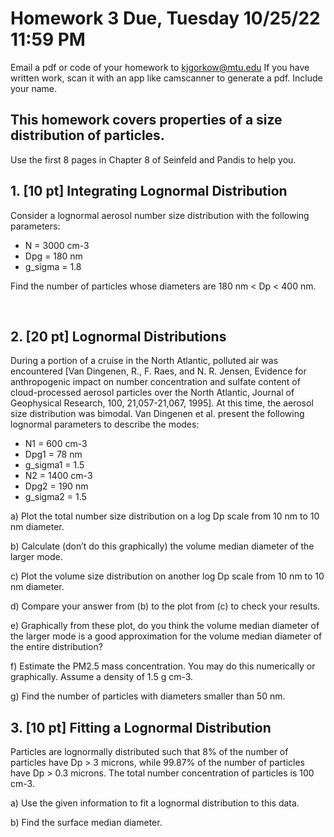 # Homework 3 Due, Tuesday 10/25/22 11:59 PM
Email a pdf or code of your homework to kjgorkow@mtu.edu
If you have written work, scan it with an app like camscanner to generate a pdf.
Include your name.

## This homework covers properties of a size distribution of particles.
Use the first 8 pages in Chapter 8 of Seinfeld and Pandis to help you.

## 1. [10 pt] Integrating Lognormal Distribution

Consider a lognormal aerosol number size distribution with the following parameters:

* N = 3000 cm-3
* Dpg = 180 nm
* g_sigma = 1.8

Find the number of particles whose diameters are 180 nm < Dp < 400 nm.

 
## 2. [20 pt]  Lognormal Distributions

During a portion of a cruise in the North Atlantic, polluted air was encountered [Van Dingenen, R., F. Raes, and N. R. Jensen, Evidence for anthropogenic impact on number concentration and sulfate content of cloud-processed aerosol particles over the North Atlantic, Journal of Geophysical Research, 100, 21,057-21,067, 1995].  At this time, the aerosol size distribution was bimodal.  Van Dingenen et al. present the following lognormal parameters to describe the modes:

* N1 = 600 cm-3
* Dpg1 = 78 nm
* g_sigma1 = 1.5
* N2 = 1400 cm-3
* Dpg2 = 190 nm
* g_sigma2 = 1.5

a) Plot the total number size distribution on a log Dp scale from 10 nm to 10 nm diameter.

b) Calculate (don’t do this graphically) the volume median diameter of the larger mode.  

c) Plot the volume size distribution on another log Dp scale from 10 nm to 10 nm diameter.

d) Compare your answer from (b) to the plot from (c) to check your results.

e) Graphically from these plot, do you think the volume median diameter of the larger mode is a good approximation for the volume median diameter of the entire distribution?

f) Estimate the PM2.5 mass concentration.  You may do this numerically or graphically.  Assume a density of 1.5 g cm-3.

g) Find the number of particles with diameters smaller than 50 nm.


## 3. [10 pt] Fitting a Lognormal Distribution

Particles are lognormally distributed such that 8% of the number of particles have Dp > 3 microns, while 99.87% of the number of particles have Dp > 0.3 microns.  The total number concentration of particles is 100 cm-3.

a) Use the given information to fit a lognormal distribution to this data.

b) Find the surface median diameter.

